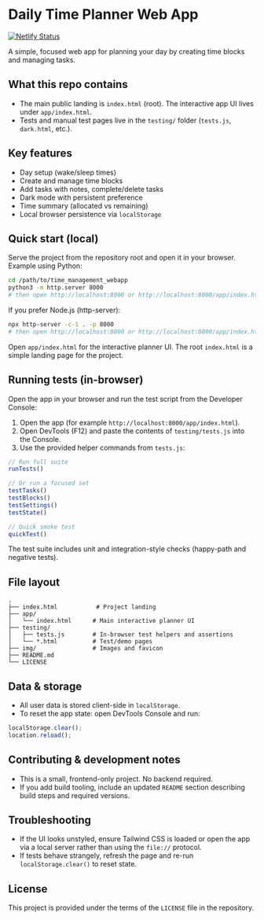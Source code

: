 # Daily Time Planner Web App

[![Netlify Status](https://api.netlify.com/api/v1/badges/029addff-0c26-43a4-a524-c60fbbdc4a4f/deploy-status)](https://app.netlify.com/projects/timemana/deploys)

A simple, focused web app for planning your day by creating time blocks and managing tasks.

## What this repo contains

- The main public landing is `index.html` (root). The interactive app UI lives under `app/index.html`.
- Tests and manual test pages live in the `testing/` folder (`tests.js`, `dark.html`, etc.).

## Key features

- Day setup (wake/sleep times)
- Create and manage time blocks
- Add tasks with notes, complete/delete tasks
- Dark mode with persistent preference
- Time summary (allocated vs remaining)
- Local browser persistence via `localStorage`

## Quick start (local)

Serve the project from the repository root and open it in your browser. Example using Python:

```bash
cd /path/to/time_management_webapp
python3 -m http.server 8000
# then open http://localhost:8000 or http://localhost:8000/app/index.html
```

If you prefer Node.js (http-server):

```bash
npx http-server -c-1 . -p 8000
# then open http://localhost:8000 or http://localhost:8000/app/index.html
```

Open `app/index.html` for the interactive planner UI. The root `index.html` is a simple landing page for the project.

## Running tests (in-browser)

Open the app in your browser and run the test script from the Developer Console:

1. Open the app (for example `http://localhost:8000/app/index.html`).
2. Open DevTools (F12) and paste the contents of `testing/tests.js` into the Console.
3. Use the provided helper commands from `tests.js`:

```javascript
// Run full suite
runTests()

// Or run a focused set
testTasks()
testBlocks()
testSettings()
testState()

// Quick smoke test
quickTest()
```

The test suite includes unit and integration-style checks (happy-path and negative tests).

## File layout

```
.
├── index.html           # Project landing
├── app/
│   └── index.html      # Main interactive planner UI
├── testing/
│   ├── tests.js        # In-browser test helpers and assertions
│   └── *.html          # Test/demo pages
├── img/                # Images and favicon
├── README.md
└── LICENSE
```

## Data & storage

- All user data is stored client-side in `localStorage`.
- To reset the app state: open DevTools Console and run:

```javascript
localStorage.clear();
location.reload();
```

## Contributing & development notes

- This is a small, frontend-only project. No backend required.
- If you add build tooling, include an updated `README` section describing build steps and required versions.

## Troubleshooting

- If the UI looks unstyled, ensure Tailwind CSS is loaded or open the app via a local server rather than using the `file://` protocol.
- If tests behave strangely, refresh the page and re-run `localStorage.clear()` to reset state.

## License

This project is provided under the terms of the `LICENSE` file in the repository.
